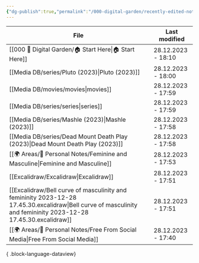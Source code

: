 ```yaml
---
{"dg-publish":true,"permalink":"/000-digital-garden/recently-edited-notes/","dgPassFrontmatter":true,"noteIcon":"3","created":"2023-12-14T09:05:52.599+05:30","updated":"2023-12-14T09:12:44.868+05:30"}
---
```


| File                                                                                                                                                               | Last modified      |
| ------------------------------------------------------------------------------------------------------------------------------------------------------------------ | ------------------ |
| [[000 🏡 Digital Garden/🏠 Start Here\|🏠 Start Here]]                                                                                                          | 28.12.2023 - 18:10 |
| [[Media DB/series/Pluto (2023)\|Pluto (2023)]]                                                                                                                  | 28.12.2023 - 18:00 |
| [[Media DB/movies/movies\|movies]]                                                                                                                              | 28.12.2023 - 17:59 |
| [[Media DB/series/series\|series]]                                                                                                                              | 28.12.2023 - 17:59 |
| [[Media DB/series/Mashle (2023)\|Mashle (2023)]]                                                                                                                | 28.12.2023 - 17:58 |
| [[Media DB/series/Dead Mount Death Play (2023)\|Dead Mount Death Play (2023)]]                                                                                  | 28.12.2023 - 17:58 |
| [[🌍 Areas/📧 Personal Notes/Feminine and Masculine\|Feminine and Masculine]]                                                                                   | 28.12.2023 - 17:53 |
| [[Excalidraw/Excalidraw\|Excalidraw]]                                                                                                                           | 28.12.2023 - 17:51 |
| [[Excalidraw/Bell curve of masculinity and femininity 2023-12-28 17.45.30.excalidraw\|Bell curve of masculinity and femininity 2023-12-28 17.45.30.excalidraw]] | 28.12.2023 - 17:51 |
| [[🌍 Areas/📧 Personal Notes/Free From Social Media\|Free From Social Media]]                                                                                   | 28.12.2023 - 17:40 |

{ .block-language-dataview}